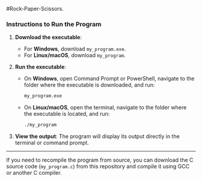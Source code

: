#Rock-Paper-Scissors.
### Instructions to Run the Program

1. **Download the executable**:
   - For **Windows**, download `my_program.exe`.
   - For **Linux/macOS**, download `my_program`.

2. **Run the executable**:
   - On **Windows**, open Command Prompt or PowerShell, navigate to the folder where the executable is downloaded, and run:
     ```bash
     my_program.exe
     ```

   - On **Linux/macOS**, open the terminal, navigate to the folder where the executable is located, and run:
     ```bash
     ./my_program
     ```

3. **View the output**: The program will display its output directly in the terminal or command prompt.

---

If you need to recompile the program from source, you can download the C source code (`my_program.c`) from this repository and compile it using GCC or another C compiler.
